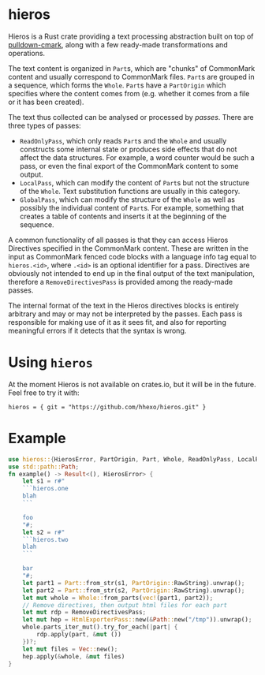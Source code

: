 # hieros

Hieros is a Rust crate providing a text processing abstraction built on top
of [pulldown-cmark](https://github.com/google/pulldown-cmark), along with
a few ready-made transformations and operations.

The text content is organized in `Part`s, which are "chunks" of CommonMark
content and usually correspond to CommonMark files. `Part`s are grouped in a
sequence, which forms the `Whole`. `Part`s have a `PartOrigin` which
specifies where the content comes from (e.g. whether it comes from a file or
it has been created).

The text thus collected can be analysed or processed by _passes_. There are
three types of passes:

* `ReadOnlyPass`, which only reads `Part`s and the `Whole` and usually
  constructs some internal state or produces side effects that do not affect
  the data structures. For example, a word counter would be such a pass, or
  even the final export of the CommonMark content to some output.
* `LocalPass`, which can modify the content of `Part`s but not the structure
  of the `Whole`. Text substitution functions are usually in this category.
* `GlobalPass`, which can modify the structure of the `Whole` as well as
  possibly the individual content of `Part`s. For example, something that
  creates a table of contents and inserts it at the beginning of the
  sequence.

A common functionality of all passes is that they can access Hieros
Directives specified in the CommonMark content. These are written in the
input as CommonMark fenced code blocks with a language info tag equal to
`hieros.<id>`, where `.<id>` is an optional identifier for a pass.
Directives are obviously not intended to end up in the final output of the
text manipulation, therefore a `RemoveDirectivesPass` is provided among the
ready-made passes.

The internal format of the text in the Hieros directives blocks is entirely
arbitrary and may or may not be interpreted by the passes. Each pass is
responsible for making use of it as it sees fit, and also for reporting
meaningful errors if it detects that the syntax is wrong.

# Using `hieros`

At the moment Hieros is not available on crates.io, but it will be in the
future. Feel free to try it with:

`hieros = { git = "https://github.com/hhexo/hieros.git" }`

# Example

~~~rust
use hieros::{HierosError, PartOrigin, Part, Whole, ReadOnlyPass, LocalPass, RemoveDirectivesPass, HtmlExporterPass};
use std::path::Path;
fn example() -> Result<(), HierosError> {
    let s1 = r#"
    ```hieros.one
    blah
    ```

    foo
    "#;
    let s2 = r#"
    ```hieros.two
    blah
    ```

    bar
    "#;
    let part1 = Part::from_str(s1, PartOrigin::RawString).unwrap();
    let part2 = Part::from_str(s2, PartOrigin::RawString).unwrap();
    let mut whole = Whole::from_parts(vec!(part1, part2));
    // Remove directives, then output html files for each part
    let mut rdp = RemoveDirectivesPass;
    let mut hep = HtmlExporterPass::new(&Path::new("/tmp")).unwrap();
    whole.parts_iter_mut().try_for_each(|part| {
        rdp.apply(part, &mut ())
    })?;
    let mut files = Vec::new();
    hep.apply(&whole, &mut files)
}
~~~
